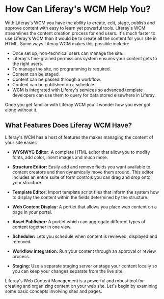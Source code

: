 # How Can Liferay's WCM Help You? [](id=how-can-liferays-wcm-help-you)

With Liferay's WCM you have the ability to create, edit, stage, publish and
approve content with easy to learn yet powerful tools. Liferay's WCM streamlines
the content creation process for end users. It's much faster to use Liferay's
WCM than it would be to create all the content for your site in HTML. Some ways
Liferay WCM makes this possible include:

-   Once set up, non-technical users can manage the site.
-   Liferay's fine-grained permissions system ensures your content gets to the
    right users.
-   To manage the site, no programming is required.
-   Content can be staged.
-   Content can be passed through a workflow.
-   Content can be published on a schedule.
-   WCM is integrated with Liferay's services so advanced template developers
    can use them to query for data stored elsewhere in Liferay.

Once you get familiar with Liferay WCM you'll wonder how you ever got along
without it.  

## What Features Does Liferay WCM Have? [](id=what-features-does-liferay-wcm-have)

Liferay's WCM has a host of features the makes managing the content of your site
easier.

-   **WYSIWYG Editor:** A complete HTML editor that allow you to modify fonts,
    add color, insert images and much more.

-   **Structure Editor:** Easily add and remove fields you want available to
    content creators and then dynamically move them around. This editor includes
an entire suite of form controls you can drag and drop onto your structure.

-   **Template Editor:** Import template script files that inform the system how
    to display the content within the fields determined by the structure.

-   **Web Content Display:** A portlet that allows you place web content on a
    page in your portal.

-   **Asset Publisher:** A portlet which can aggregate different types of
    content together in one view.

-   **Scheduler:** Lets you schedule when content is reviewed, displayed and
    removed.

-   **Workflow Integration:** Run your content through an approval or review
    process.

-   **Staging:** Use a separate staging server or stage your content locally so
    you can keep your changes separate from the live site. 

Liferay's Web Content Management is a powerful and robust tool for creating and
organizing content on your web site. Let's begin by examining some basic
concepts involving sites and pages.
